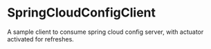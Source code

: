 # SpringCloudConfigClient
A sample client to consume spring cloud config server, with actuator activated for refreshes.
